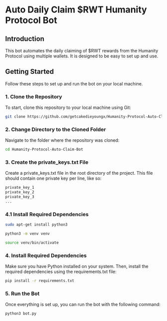# Auto Daily Claim $RWT Humanity Protocol Bot

## Introduction
This bot automates the daily claiming of $RWT rewards from the Humanity Protocol using multiple wallets. It is designed to be easy to set up and use.

## Getting Started

Follow these steps to set up and run the bot on your local machine.

### 1. Clone the Repository

To start, clone this repository to your local machine using Git:

```bash
git clone https://github.com/getcakedieyoungx/Humanity-Protocol-Auto-Claim-Bot.git
```

### 2. Change Directory to the Cloned Folder

Navigate to the folder where the repository was cloned:

```bash
cd Humanity-Protocol-Auto-Claim-Bot
```

### 3. Create the private_keys.txt File
Create a private_keys.txt file in the root directory of the project. This file should contain one private key per line, like so:

```python
private_key_1
private_key_2
private_key_3
...
```

### 4.1 Install Required Dependencies
```bash
sudo apt-get install python3
```
```bash
python3 -m venv venv
```
```bash
source venv/bin/activate
```

### 4. Install Required Dependencies
Make sure you have Python installed on your system. Then, install the required dependencies using the requirements.txt file:

```bash
pip install -r requirements.txt
```

### 5. Run the Bot
Once everything is set up, you can run the bot with the following command:

```bash
python3 bot.py
```
